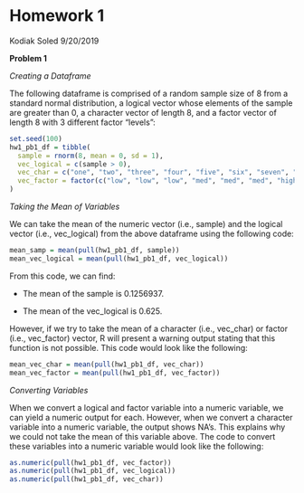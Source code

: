 Homework 1
================
Kodiak Soled
9/20/2019

**Problem 1**

*Creating a Dataframe*

The following dataframe is comprised of a random sample size of 8 from a
standard normal distribution, a logical vector whose elements of the
sample are greater than 0, a character vector of length 8, and a factor
vector of length 8 with 3 different factor “levels”:

``` r
set.seed(100)
hw1_pb1_df = tibble(
  sample = rnorm(8, mean = 0, sd = 1), 
  vec_logical = c(sample > 0),
  vec_char = c("one", "two", "three", "four", "five", "six", "seven", "eight"),
  vec_factor = factor(c("low", "low", "low", "med", "med", "med", "high", "high"))
)
```

*Taking the Mean of Variables*

We can take the mean of the numeric vector (i.e., sample) and the
logical vector (i.e., vec\_logical) from the above dataframe using the
following code:

``` r
mean_samp = mean(pull(hw1_pb1_df, sample))
mean_vec_logical = mean(pull(hw1_pb1_df, vec_logical))
```

From this code, we can find:

  - The mean of the sample is 0.1256937.

  - The mean of the vec\_logical is 0.625.

However, if we try to take the mean of a character (i.e., vec\_char) or
factor (i.e., vec\_factor) vector, R will present a warning output
stating that this function is not possible. This code would look like
the following:

``` r
mean_vec_char = mean(pull(hw1_pb1_df, vec_char))
mean_vec_factor = mean(pull(hw1_pb1_df, vec_factor))
```

*Converting Variables*

When we convert a logical and factor variable into a numeric variable,
we can yield a numeric output for each. However, when we convert a
character variable into a numeric variable, the output shows NA’s. This
explains why we could not take the mean of this variable above. The code
to convert these variables into a numeric variable would look like the
following:

``` r
as.numeric(pull(hw1_pb1_df, vec_factor))
as.numeric(pull(hw1_pb1_df, vec_logical))
as.numeric(pull(hw1_pb1_df, vec_char))
```
